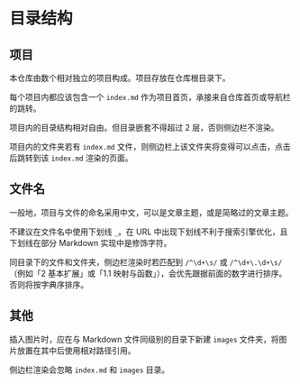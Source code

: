 # 目录结构

## 项目

本仓库由数个相对独立的项目构成。项目存放在仓库根目录下。

每个项目内都应该包含一个 `index.md` 作为项目首页，承接来自仓库首页或导航栏的跳转。

项目内的目录结构相对自由。但目录嵌套不得超过 2 层，否则侧边栏不渲染。

项目内的文件夹若有 `index.md` 文件，则侧边栏上该文件夹将变得可以点击，点击后跳转到该 `index.md` 渲染的页面。

## 文件名

一般地，项目与文件的命名采用中文，可以是文章主题，或是简略过的文章主题。

不建议在文件名中使用下划线 `_`。在 URL 中出现下划线不利于搜索引擎优化，且下划线在部分 Markdown 实现中是修饰字符。

同目录下的文件和文件夹，侧边栏渲染时若匹配到 `/^\d+\s/` 或 `/^\d+\.\d+\s/`（例如「2 基本扩展」或「1.1 映射与函数」），会优先跟据前面的数字进行排序。否则将按字典序排序。

## 其他

插入图片时，应在与 Markdown 文件同级别的目录下新建 `images` 文件夹，将图片放置在其中后使用相对路径引用。

侧边栏渲染会忽略 `index.md` 和 `images` 目录。

